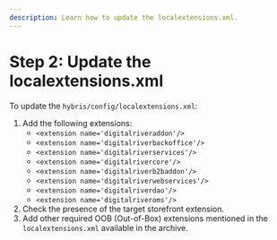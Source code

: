 ```yaml
---
description: Learn how to update the localextensions.xml.
---
```


# Step 2: Update the localextensions.xml

To update the `hybris/config/localextensions.xml`:

1. Add the following extensions:
   * `<extension name='digitalriveraddon'/>`
   * `<extension name='digitalriverbackoffice'/>`
   * `<extension name='digitalriverservices'/>`
   * `<extension name='digitalrivercore'/>`
   * `<extension name='digitalriverb2baddon'/>`
   * `<extension name='digitalriverwebservices'/>`
   * `<extension name='digitalriverdao'/>`
   * `<extension name='digitalriveroms'/>`
2. Check the presence of the target storefront extension.
3. Add other required OOB (Out-of-Box) extensions mentioned in the `localextensions.xml` available in the archive.&#x20;
